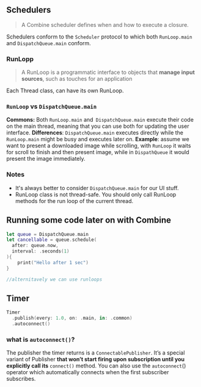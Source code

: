 ## Schedulers
> A Combine scheduler defines when and how to execute a closure.

Schedulers conform to the `Scheduler` protocol to which both `RunLoop.main` and `DispatchQueue.main` conform.
### RunLopp
> A RunLoop is a programmatic interface to objects that **manage input sources**, such as touches for an application

Each Thread class, can have its own RunLoop. 
### `RunLoop` vs `DispatchQueue.main`
**Commons:** Both `RunLoop.main` and` DispatchQueue.main` execute their code on the main thread, meaning that you can use both for updating the user interface.
**Differences**: `DispatchQueue.main` executes directly while the `RunLoop.main` might be busy and executes later on. 
**Example**: assume we want to present a downloaded image while scrolling, with `RunLoop` it waits for scroll to finish and then present image, while in `DispathQueue` it would present the image immediately.

### Notes
* It's always better to consider `DispatchQueue.main` for our UI stuff.
* RunLoop class is not thread-safe. You should only call RunLoop methods for the run loop of the current thread.

## Running some code later on with Combine
```Swift
let queue = DispatchQueue.main
let cancellable = queue.schedule(
  after: queue.now,
  interval: .seconds(1)
){ 
	print("Hello after 1 sec")
}

//alternitavely we can use runloops
```
## Timer
```Swift
Timer
  .publish(every: 1.0, on: .main, in: .common)
  .autoconnect()
```
### what is `autoconnect()`?
The publisher the timer returns is a `ConnectablePublisher`. It’s a special variant of Publisher **that won’t start firing upon subscription until you explicitly call its** `connect()` method. You can also use the `autoconnect`() operator which automatically connects when the first subscriber subscribes.